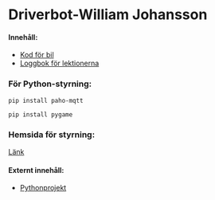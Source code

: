 # Driverbot-William Johansson

#### Innehåll:
   * [Kod för bil](https://github.com/abbindustrigymnasium/driverbot-abbwiljoh "Länken finns inte än!")
   * [Loggbok för lektionerna](https://github.com/abbindustrigymnasium/driverbot-abbwiljoh/blob/master/loggbok.md "Loggbok")


### För Python-styrning:
```
pip install paho-mqtt

pip install pygame
```

### Hemsida för styrning:
[Länk](https://www.youtube.com/watch?v=dQw4w9WgXcQ "Hemsidan är ännu ej uppe!")

#### Externt innehåll:
  * [Pythonprojekt](https://github.com/abbindustrigymnasium/programmering-1-miniprojekt-abbwiljoh "Valsimulator")
